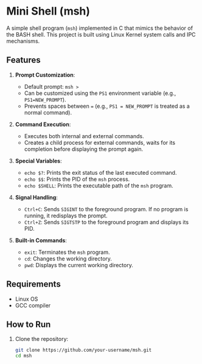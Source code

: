 # Mini Shell (msh)

A simple shell program (`msh`) implemented in C that mimics the behavior of the BASH shell. This project is built using Linux Kernel system calls and IPC mechanisms.

## Features
1. **Prompt Customization**:
   - Default prompt: `msh >`
   - Can be customized using the `PS1` environment variable (e.g., `PS1=NEW_PROMPT`).
   - Prevents spaces between `=` (e.g., `PS1 = NEW_PROMPT` is treated as a normal command).

2. **Command Execution**:
   - Executes both internal and external commands.
   - Creates a child process for external commands, waits for its completion before displaying the prompt again.

3. **Special Variables**:
   - `echo $?`: Prints the exit status of the last executed command.
   - `echo $$`: Prints the PID of the `msh` process.
   - `echo $SHELL`: Prints the executable path of the `msh` program.

4. **Signal Handling**:
   - `Ctrl+C`: Sends `SIGINT` to the foreground program. If no program is running, it redisplays the prompt.
   - `Ctrl+Z`: Sends `SIGTSTP` to the foreground program and displays its PID.

5. **Built-in Commands**:
   - `exit`: Terminates the `msh` program.
   - `cd`: Changes the working directory.
   - `pwd`: Displays the current working directory.

## Requirements
- Linux OS
- GCC compiler

## How to Run
1. Clone the repository:
   ```bash
   git clone https://github.com/your-username/msh.git
   cd msh
